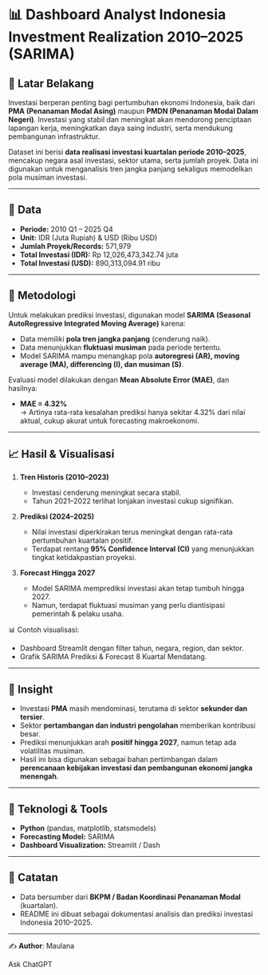 # 📊 Dashboard Analyst Indonesia Investment Realization 2010–2025 (SARIMA)

## 📌 Latar Belakang
Investasi berperan penting bagi pertumbuhan ekonomi Indonesia, baik dari **PMA (Penanaman Modal Asing)** maupun **PMDN (Penanaman Modal Dalam Negeri)**. Investasi yang stabil dan meningkat akan mendorong penciptaan lapangan kerja, meningkatkan daya saing industri, serta mendukung pembangunan infrastruktur.

Dataset ini berisi **data realisasi investasi kuartalan periode 2010–2025**, mencakup negara asal investasi, sektor utama, serta jumlah proyek. Data ini digunakan untuk menganalisis tren jangka panjang sekaligus memodelkan pola musiman investasi.

---

## 📂 Data
- **Periode:** 2010 Q1 – 2025 Q4  
- **Unit:** IDR (Juta Rupiah) & USD (Ribu USD)  
- **Jumlah Proyek/Records:** 571,979  
- **Total Investasi (IDR):** Rp 12,026,473,342.74 juta  
- **Total Investasi (USD):** 890,313,094.91 ribu  

---

## 🔎 Metodologi
Untuk melakukan prediksi investasi, digunakan model **SARIMA (Seasonal AutoRegressive Integrated Moving Average)** karena:  
- Data memiliki **pola tren jangka panjang** (cenderung naik).  
- Data menunjukkan **fluktuasi musiman** pada periode tertentu.  
- Model SARIMA mampu menangkap pola **autoregresi (AR), moving average (MA), differencing (I), dan musiman (S)**.  

Evaluasi model dilakukan dengan **Mean Absolute Error (MAE)**, dan hasilnya:  
- **MAE = 4.32%**  
  → Artinya rata-rata kesalahan prediksi hanya sekitar 4.32% dari nilai aktual, cukup akurat untuk forecasting makroekonomi.  

---

## 📈 Hasil & Visualisasi
1. **Tren Historis (2010–2023)**  
   - Investasi cenderung meningkat secara stabil.  
   - Tahun 2021–2022 terlihat lonjakan investasi cukup signifikan.  

2. **Prediksi (2024–2025)**  
   - Nilai investasi diperkirakan terus meningkat dengan rata-rata pertumbuhan kuartalan positif.  
   - Terdapat rentang **95% Confidence Interval (CI)** yang menunjukkan tingkat ketidakpastian proyeksi.  

3. **Forecast Hingga 2027**  
   - Model SARIMA memprediksi investasi akan tetap tumbuh hingga 2027.  
   - Namun, terdapat fluktuasi musiman yang perlu diantisipasi pemerintah & pelaku usaha.  

📊 Contoh visualisasi:  
- Dashboard Streamlit dengan filter tahun, negara, region, dan sektor.  
- Grafik SARIMA Prediksi & Forecast 8 Kuartal Mendatang.  

---

## 🧩 Insight
- Investasi **PMA** masih mendominasi, terutama di sektor **sekunder dan tersier**.  
- Sektor **pertambangan dan industri pengolahan** memberikan kontribusi besar.  
- Prediksi menunjukkan arah **positif hingga 2027**, namun tetap ada volatilitas musiman.  
- Hasil ini bisa digunakan sebagai bahan pertimbangan dalam **perencanaan kebijakan investasi dan pembangunan ekonomi jangka menengah**.  

---

## 🚀 Teknologi & Tools
- **Python** (pandas, matplotlib, statsmodels)  
- **Forecasting Model:** SARIMA  
- **Dashboard Visualization:** Streamlit / Dash  

---

## 📌 Catatan
- Data bersumber dari **BKPM / Badan Koordinasi Penanaman Modal** (kuartalan).  
- README ini dibuat sebagai dokumentasi analisis dan prediksi investasi Indonesia 2010–2025.  

---

✍️ **Author**: Maulana  









Ask ChatGPT
